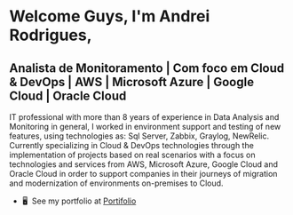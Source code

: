 Welcome Guys, I'm Andrei Rodrigues,
=======================

Analista de Monitoramento | Com foco em Cloud & DevOps | AWS | Microsoft Azure | Google Cloud | Oracle Cloud
-----

IT professional with more than 8 years of experience in Data Analysis and Monitoring in general, I worked in environment support and testing of new features, using technologies as: Sql Server, Zabbix, Graylog, NewRelic. Currently specializing in Cloud & DevOps technologies through the implementation of projects based on real scenarios with a focus on technologies and services from AWS, Microsoft Azure, Google Cloud and Oracle Cloud in order to support companies in their journeys of migration and modernization of environments on-premises to Cloud.





* 🖥️  See my portfolio at [Portifolio](http://medium.com/@andreidr)
